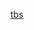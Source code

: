 [tbs](https://rawcdn.githack.com/pedropaulodf/igti-frontend-fullstack/ab0b46f3cb9ece6b5d15e87dda882d45d0ff0fa9/src/assets/files/pdf/tbs.pdf)
